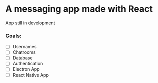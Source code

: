 # A messaging app made with React  

App still in development  

### Goals:  
- [ ] Usernames
- [ ] Chatrooms
- [ ] Database
- [ ] Authentication
- [ ] Electron App
- [ ] React Native App